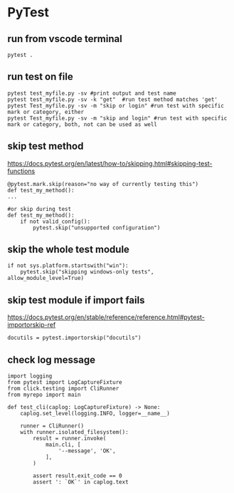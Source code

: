# PyTest

## run from vscode terminal 
```
pytest .
```

## run test on file
```
pytest test_myfile.py -sv #print output and test name
pytest test_myfile.py -sv -k "get"  #run test method matches 'get'
pytest Test_myfile.py -sv -m "skip or login" #run test with specific mark or category, either
pytest Test_myfile.py -sv -m "skip and login" #run test with specific mark or category, both, not can be used as well
```

## skip test method
https://docs.pytest.org/en/latest/how-to/skipping.html#skipping-test-functions
```
@pytest.mark.skip(reason="no way of currently testing this")
def test_my_method():
...

#or skip during test
def test_my_method():
    if not valid_config():
        pytest.skip("unsupported configuration")
```

## skip the whole test module
```
if not sys.platform.startswith("win"):
    pytest.skip("skipping windows-only tests", allow_module_level=True)
```

## skip test module if import fails
https://docs.pytest.org/en/stable/reference/reference.html#pytest-importorskip-ref
```
docutils = pytest.importorskip("docutils")
```

## check log message
```
import logging
from pytest import LogCaptureFixture
from click.testing import CliRunner
from myrepo import main

def test_cli(caplog: LogCaptureFixture) -> None:
    caplog.set_level(logging.INFO, logger=__name__)

    runner = CliRunner()
    with runner.isolated_filesystem():
        result = runner.invoke(
            main.cli, [
                '--message', 'OK',
            ],
        )

        assert result.exit_code == 0
        assert ': `OK`' in caplog.text
```
